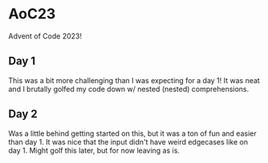 # AoC23
Advent of Code 2023!

## Day 1
This was a bit more challenging than I was expecting for a day 1! It was neat and I brutally golfed my code down w/ nested (nested) comprehensions.

## Day 2
Was a little behind getting started on this, but it was a ton of fun and easier than day 1. It was nice that the input didn't have weird edgecases like on day 1. Might golf this later, but for now leaving as is. 